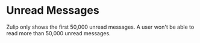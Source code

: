 # Unread Messages

Zulip only shows the first 50,000 unread messages. A user won't be able to read more than 50,000 unread messages.
